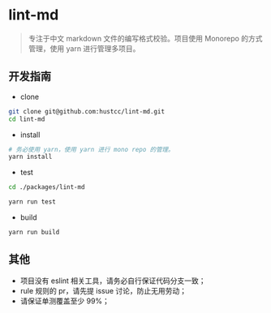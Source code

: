 # lint-md

> 专注于中文 markdown 文件的编写格式校验。项目使用 Monorepo 的方式管理，使用 yarn 进行管理多项目。



## 开发指南


 - clone

```bash
git clone git@github.com:hustcc/lint-md.git
cd lint-md
```

 - install
 
```bash
# 务必使用 yarn，使用 yarn 进行 mono repo 的管理。
yarn install
```

 - test
 
```bash
cd ./packages/lint-md

yarn run test
```

 - build
 
```bash
yarn run build
```



## 其他

 - 项目没有 eslint 相关工具，请务必自行保证代码分支一致；
 - rule 规则的 pr，请先提 issue 讨论，防止无用劳动；
 - 请保证单测覆盖至少 99%；
